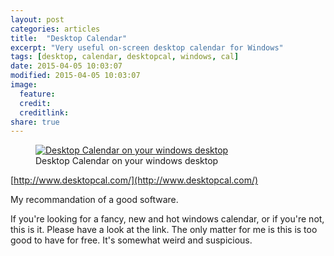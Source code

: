 ```yaml
---
layout: post
categories: articles
title:  "Desktop Calendar"
excerpt: "Very useful on-screen desktop calendar for Windows"
tags: [desktop, calendar, desktopcal, windows, cal]
date: 2015-04-05 10:03:07
modified: 2015-04-05 10:03:07
image: 
  feature:
  credit:
  creditlink:
share: true
---
```


<figure>
    <a href="http://www.desktopcal.com/images/default/first_look_bid_usa.jpg" class="image-popup">
        <img src="http://www.desktopcal.com/images/default/first_look_bid_usa.jpg" alt="Desktop Calendar on your windows desktop">
    </a>
    <figcaption>Desktop Calendar on your windows desktop</figcaption>
</figure>

[http://www.desktopcal.com/](http://www.desktopcal.com/)

My recommandation of a good software.

If you're looking for a fancy, new and hot windows calendar, or if you're not, this is it. Please have a look at the link. The only matter for me is this is too good to have for free. It's somewhat weird and suspicious.
